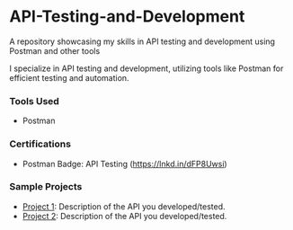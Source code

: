 # API-Testing-and-Development
A repository showcasing my skills in API testing and development using Postman and other tools


I specialize in API testing and development, utilizing tools like Postman for efficient testing and automation.

### Tools Used
- Postman

### Certifications
- Postman Badge: API Testing (https://lnkd.in/dFP8Uwsi)

### Sample Projects
- [Project 1](link-to-project-1): Description of the API you developed/tested.
- [Project 2](link-to-project-2): Description of the API you developed/tested.
